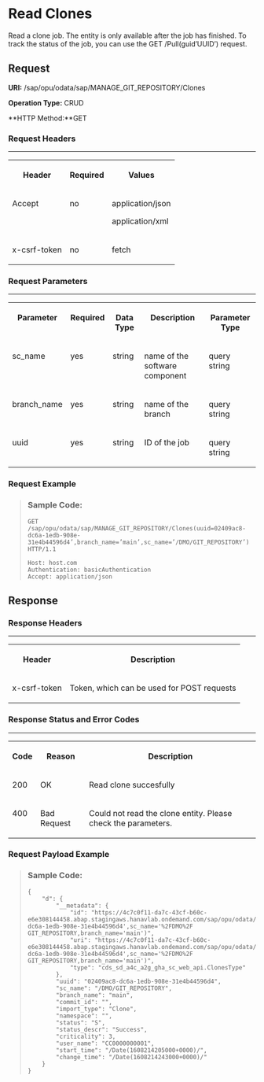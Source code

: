<!-- loio3071eafb3eef498d8d0d74742645d7e9 -->

# Read Clones

Read a clone job. The entity is only available after the job has finished. To track the status of the job, you can use the GET /Pull\(guid’UUID’\) request.



## Request

**URI:** /sap/opu/odata/sap/MANAGE\_GIT\_REPOSITORY/Clones

**Operation Type:** CRUD

**HTTP Method:**GET



### Request Headers

****


<table>
<tr>
<th valign="top">

Header

</th>
<th valign="top">

Required

</th>
<th valign="top">

Values

</th>
</tr>
<tr>
<td valign="top">

Accept

</td>
<td valign="top">

no

</td>
<td valign="top">

application/json

application/xml

</td>
</tr>
<tr>
<td valign="top">

x-csrf-token

</td>
<td valign="top">

no

</td>
<td valign="top">

fetch

</td>
</tr>
</table>



### Request Parameters

****


<table>
<tr>
<th valign="top">

Parameter

</th>
<th valign="top">

Required

</th>
<th valign="top">

Data Type

</th>
<th valign="top">

Description

</th>
<th valign="top">

Parameter Type

</th>
</tr>
<tr>
<td valign="top">

sc\_name

</td>
<td valign="top">

yes

</td>
<td valign="top">

string

</td>
<td valign="top">

name of the software component

</td>
<td valign="top">

query string

</td>
</tr>
<tr>
<td valign="top">

branch\_name

</td>
<td valign="top">

yes

</td>
<td valign="top">

string

</td>
<td valign="top">

name of the branch

</td>
<td valign="top">

query string

</td>
</tr>
<tr>
<td valign="top">

uuid

</td>
<td valign="top">

yes

</td>
<td valign="top">

string

</td>
<td valign="top">

ID of the job

</td>
<td valign="top">

query string

</td>
</tr>
</table>



### Request Example

> ### Sample Code:  
> ```
> GET /sap/opu/odata/sap/MANAGE_GIT_REPOSITORY/Clones(uuid=02409ac8-dc6a-1edb-908e-31e4b44596d4’,branch_name=’main’,sc_name=’/DMO/GIT_REPOSITORY’) HTTP/1.1
> 
> Host: host.com
> Authentication: basicAuthentication
> Accept: application/json
> 
> ```



<a name="loio3071eafb3eef498d8d0d74742645d7e9__section_tbd_zq4_bpb"/>

## Response



### Response Headers

****


<table>
<tr>
<th valign="top">

Header

</th>
<th valign="top">

Description

</th>
</tr>
<tr>
<td valign="top">

x-csrf-token

</td>
<td valign="top">

Token, which can be used for POST requests

</td>
</tr>
</table>



### Response Status and Error Codes

****


<table>
<tr>
<th valign="top">

Code

</th>
<th valign="top">

Reason

</th>
<th valign="top">

Description

</th>
</tr>
<tr>
<td valign="top">

200

</td>
<td valign="top">

OK

</td>
<td valign="top">

Read clone succesfully

</td>
</tr>
<tr>
<td valign="top">

400

</td>
<td valign="top">

Bad Request

</td>
<td valign="top">

Could not read the clone entity. Please check the parameters.

</td>
</tr>
</table>



### Request Payload Example

> ### Sample Code:  
> ```
> {
>     "d": {
>         "__metadata": {
>             "id": "https://4c7c0f11-da7c-43cf-b60c-e6e308144458.abap.stagingaws.hanavlab.ondemand.com/sap/opu/odata/sap/MANAGE_GIT_REPOSITORY/Clones(uuid=guid'02409ac8-dc6a-1edb-908e-31e4b44596d4',sc_name='%2FDMO%2F GIT_REPOSITORY,branch_name='main')",
>             "uri": "https://4c7c0f11-da7c-43cf-b60c-e6e308144458.abap.stagingaws.hanavlab.ondemand.com/sap/opu/odata/sap/MANAGE_GIT_REPOSITORY/Clones(uuid=guid'02409ac8-dc6a-1edb-908e-31e4b44596d4',sc_name='%2FDMO%2F GIT_REPOSITORY,branch_name='main')",
>             "type": "cds_sd_a4c_a2g_gha_sc_web_api.ClonesType"
>         },
>         "uuid": "02409ac8-dc6a-1edb-908e-31e4b44596d4",
>         "sc_name": "/DMO/GIT_REPOSITORY",
>         "branch_name": "main",
>         "commit_id": "",
>         "import_type": "Clone",
>         "namespace": "",
>         "status": "S",
>         "status_descr": "Success",
>         "criticality": 3,
>         "user_name": "CC0000000001",
>         "start_time": "/Date(1608214205000+0000)/",
>         "change_time": "/Date(1608214243000+0000)/"
>     }
> }
> 
> ```

